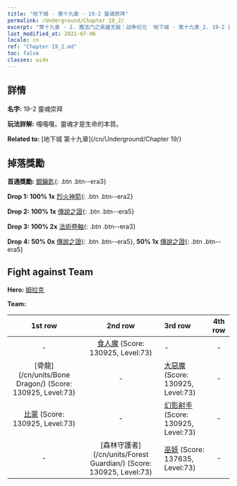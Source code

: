 ```yaml
---
title: "地下城 - 第十九章 - 19-2 靈魂崇拜"
permalink: /Underground/Chapter 19_2/
excerpt: "第十九章 - 2. 魔法门之英雄无敌：战争纪元  地下城 - 第十九章_2. 19-2 靈魂崇拜"
last_modified_at: 2021-07-06
locale: cn
ref: "Chapter 19_2.md"
toc: false
classes: wide
---
```


## 詳情

 **名字:** 19-2 靈魂崇拜

 **玩法詳解:**       嘎嘎嘎，靈魂才是生命的本質。

 **Related to:** [地下城 第十九章](/cn/Underground/Chapter 19/)

## 掉落獎勵

 **首通獎勵:** [銀鑰匙](/cn/Items/con_693/){: .btn .btn--era3}

 **Drop 1:** **100% 1x** [烈火神箭](/cn/Items/her_413/){: .btn .btn--era2}

 **Drop 2:** **100% 1x** [傳說之證](/cn/Items/mat_74/){: .btn .btn--era5}

 **Drop 3:** **100% 2x** [法術卷軸](/cn/Items/con_694/){: .btn .btn--era3}

 **Drop 4:** **50% 0x** [傳說之證](/cn/Items/mat_67/){: .btn .btn--era5}, **50% 1x** [傳說之證](/cn/Items/mat_67/){: .btn .btn--era5}


## Fight against Team
 **Hero:** [姆拉克](/cn/heroes/Mullich/)

 **Team:**


  | 1st row | 2nd row | 3rd row | 4th row |
  |:----:|:----:|:----|:----:|
  | - | [食人魔](/cn/units/Ogre/) (Score: 130925, Level:73)  | - | - |
  | [骨龍](/cn/units/Bone Dragon/) (Score: 130925, Level:73)  | - | [大惡魔](/cn/units/Devil/) (Score: 130925, Level:73)  | - |
  | [比蒙](/cn/units/Behemoth/) (Score: 130925, Level:73)  | - | [幻影射手](/cn/units/Sharpshooter/) (Score: 130925, Level:73)  | - |
  | - | [森林守護者](/cn/units/Forest Guardian/) (Score: 130925, Level:73)  | [巫妖](/cn/units/Lich/) (Score: 137635, Level:73)  | - |


